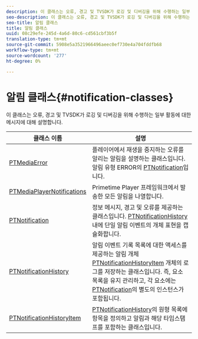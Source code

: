 ```yaml
---
description: 이 클래스는 오류, 경고 및 TVSDK가 로깅 및 디버깅을 위해 수행하는 일부 활동에 대한 메시지에 대해 설명합니다.
seo-description: 이 클래스는 오류, 경고 및 TVSDK가 로깅 및 디버깅을 위해 수행하는 일부 활동에 대한 메시지에 대해 설명합니다.
seo-title: 알림 클래스
title: 알림 클래스
uuid: 08c29efe-245d-4a6d-80c6-cd561cbf3b5f
translation-type: tm+mt
source-git-commit: 5908e5a3521966496aeec0ef730e4a704fddfb68
workflow-type: tm+mt
source-wordcount: '277'
ht-degree: 0%

---
```



# 알림 클래스{#notification-classes}

이 클래스는 오류, 경고 및 TVSDK가 로깅 및 디버깅을 위해 수행하는 일부 활동에 대한 메시지에 대해 설명합니다.

| 클래스 이름 | 설명 |
|---|---|
| [PTMediaError](https://help.adobe.com/en_US/primetime/api/psdk/appledoc/Classes/PTMediaError.html) | 플레이어에서 재생을 중지하는 오류를 알리는 알림을 설명하는 클래스입니다. 알림 유형 ERROR의 [PTNotification](https://help.adobe.com/en_US/primetime/api/psdk/appledoc/Classes/PTNotification.html)입니다. |
| [PTMediaPlayerNotifications](https://help.adobe.com/en_US/primetime/api/psdk/appledoc/Classes/PTMediaPlayerNotifications.html) | Primetime Player 프레임워크에서 발송한 모든 알림을 나열합니다. |
| [PTNotification](https://help.adobe.com/en_US/primetime/api/psdk/appledoc/Classes/PTNotification.html) | 정보 메시지, 경고 및 오류를 제공하는 클래스입니다. [PTNotificationHistory](https://help.adobe.com/en_US/primetime/api/psdk/appledoc/Classes/PTNotificationHistory.html) 내에 단일 알림 이벤트의 개체 표현을 캡슐화합니다. |
| [PTNotificationHistory](https://help.adobe.com/en_US/primetime/api/psdk/appledoc/Classes/PTNotificationHistory.html) | 알림 이벤트 기록 목록에 대한 액세스를 제공하는 알림 개체 [PTNotificationHistoryItem](https://help.adobe.com/en_US/primetime/api/psdk/appledoc/Classes/PTNotificationHistoryItem.html) 개체의 로그를 저장하는 클래스입니다. 즉, 요소 목록을 유지 관리하고, 각 요소에는 [PTNotification](https://help.adobe.com/en_US/primetime/api/psdk/appledoc/Classes/PTNotification.html)의 별도의 인스턴스가 포함됩니다. |
| [PTNotificationHistoryItem](https://help.adobe.com/en_US/primetime/api/psdk/appledoc/Classes/PTNotificationHistoryItem.html) | [PTNotificationHistory](https://help.adobe.com/en_US/primetime/api/psdk/appledoc/Classes/PTNotificationHistory.html)의 원형 목록에 항목을 정의하고 알림과 해당 타임스탬프를 포함하는 클래스입니다. |

